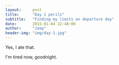 ```yaml
---
layout:     post
title:      "Day 1 perils"
subtitle:   "Finding my limits on departure day"
date:       2015-01-04 22:48:00
author:     "Joep"
header-img: "img/day-1.jpg"
---
```


<p>
	Yes, I ate that.
</p>

<p>
	I'm tired now, goodnight.
</p>